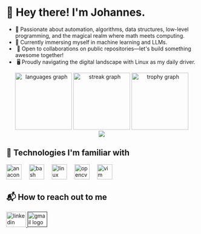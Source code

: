 # 👋 Hey there! I'm Johannes.

<ul>
  <li> 👀 Passionate about automation, algorithms, data structures, low-level programming, and the magical realm where math meets computing.</li>
  <li> 🌱 Currently immersing myself in machine learning and LLMs.</li>
  <li>️ 💞️ Open to collaborations on public repositories—let's build something awesome together!</li>
  <li>️ 🖥️ Proudly navigating the digital landscape with Linux as my daily driver.</li>
</ul>

<div align="center">
  <img src="https://github-readme-stats.vercel.app/api/top-langs?username=hazardous-sun&locale=en&hide_title=false&layout=compact&card_width=320&langs_count=5&theme=dark&hide_border=false&order=2" height="150" alt="languages graph"  />
  <img src="https://streak-stats.demolab.com?user=hazardous-sun&locale=en&mode=daily&theme=dark&hide_border=false&border_radius=5&date_format=j%20M%5B%20Y%5D&order=3" height="150" alt="streak graph"  />
  <img src="https://github-profile-trophy.vercel.app?username=hazardous-sun&theme=onedark&column=1&row=1&margin-w=8&margin-h=8&no-bg=true&no-frame=false&order=4" height="150" alt="trophy graph"  />
</div>

<div align="center">
  <img src="https://komarev.com/ghpvc/?username=hazardous-sun&color=yellow"  />
</div>

## 🤖 Technologies I'm familiar with

<div align="left">
  <img src="https://cdn.jsdelivr.net/gh/devicons/devicon/icons/anaconda/anaconda-original.svg" height="40" alt="anaconda logo"  />
  <img width="12" />
  <img src="https://cdn.jsdelivr.net/gh/devicons/devicon/icons/bash/bash-original.svg" height="40" alt="bash logo"  />
  <img width="12" />
  <img src="https://cdn.jsdelivr.net/gh/devicons/devicon/icons/linux/linux-original.svg" height="40" alt="linux logo"  />
  <img width="12" />
  <img src="https://cdn.jsdelivr.net/gh/devicons/devicon/icons/opencv/opencv-original.svg" height="40" alt="opencv logo"  />
  <img width="12" />
  <img src="https://cdn.jsdelivr.net/gh/devicons/devicon/icons/vim/vim-original.svg" height="40" alt="vim logo"  />
</div>

## 📬 How to reach out to me

<div align="left">
  <a href="https://www.linkedin.com/in/adam-johannes-84a97b1ba/" target="_blank">
    <img src="https://raw.githubusercontent.com/maurodesouza/profile-readme-generator/master/src/assets/icons/social/linkedin/default.svg" width="52" height="40" alt="linkedin logo"  />
  </a>
  <a href=""mailto:contact@adamjohannes.com?subject=Hi Johannes&cc=&bcc="" target="_blank">
    <img src="https://raw.githubusercontent.com/maurodesouza/profile-readme-generator/master/src/assets/icons/social/gmail/default.svg" width="52" height="40" alt="gmail logo"  />
  </a>
</div>
